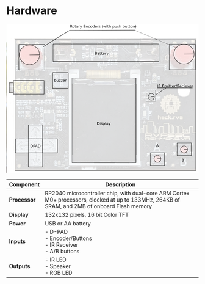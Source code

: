 # Hardware

![badge_specs](./images/badge2023_specs.png)

| Component | Description |
|-----------|-------------|
| **Processor** | RP2040 microcontroller chip, with dual-core ARM Cortex M0+ processors, clocked at up to 133MHz, 264KB of SRAM, and 2MB of onboard Flash memory |
| **Display** | 132x132 pixels, 16 bit Color TFT |
| **Power** | USB or AA battery |
| **Inputs** | - D-PAD <br> - Encoder/Buttons <br> - IR Receiver <br> - A/B buttons |
| **Outputs** | - IR LED <br> - Speaker <br> - RGB LED |


